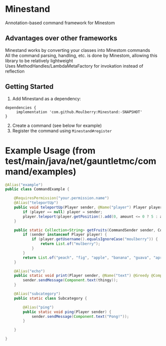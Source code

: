 # Minestand
Annotation-based command framework for Minestom

## Advantages over other frameworks
Minestand works by converting your classes into Minestom commands  
All the command parsing, handling, etc. is done by Minestom, allowing this library to be relatively lightweight  
Uses MethodHandles/LambdaMetaFactory for invokation instead of reflection  

## Getting Started
1. Add Minestand as a dependency:
```
dependencies {
     implementation 'com.github.Moulberry:Minestand:-SNAPSHOT'
}
```
2. Create a command (see below for example)
3. Register the command using `Minestand#register`


# Example Usage (from test/main/java/net/gauntletmc/command/examples)
```java
@Alias("example")
public class CommandExample {

    @RequiresPermission("your.permission.name")
    @Alias("teleportUp")
    public void teleportUp(Player sender, @Name("player") Player player, @Optional @Name("amount") int amount) {
        if (player == null) player = sender;
        player.teleport(player.getPosition().add(0, amount <= 0 ? 5 : amount, 0));
    }

    public static Collection<String> getFruits(CommandSender sender, CommandContext context) {
        if (sender instanceof Player player) {
            if (player.getUsername().equalsIgnoreCase("moulberry")) {
                return List.of("mulberry");
            }
        }
        return List.of("peach", "fig", "apple", "banana", "guava", "apricot");
    }

    @Alias("echo")
    public static void print(Player sender, @Name("text") @Greedy @Completions("getFruits") String thingy) {
        sender.sendMessage(Component.text(thingy));
    }

    @Alias("subcategory")
    public static class Subcategory {

        @Alias("ping")
        public static void ping(Player sender) {
            sender.sendMessage(Component.text("Pong!"));
        }

    }

}
```
